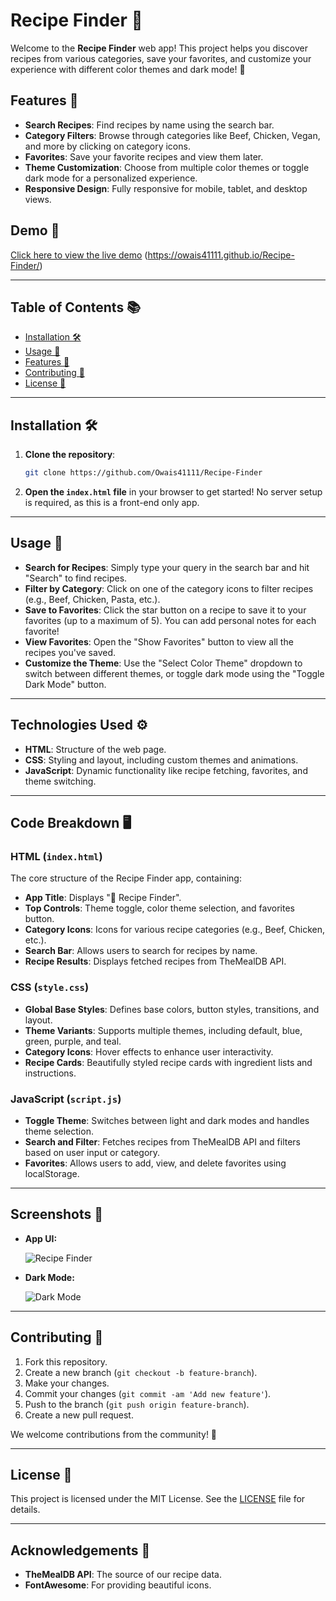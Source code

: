# Recipe Finder 🍲

Welcome to the **Recipe Finder** web app! This project helps you discover recipes from various categories, save your favorites, and customize your experience with different color themes and dark mode! 🎨

## Features 🌟

- **Search Recipes**: Find recipes by name using the search bar.
- **Category Filters**: Browse through categories like Beef, Chicken, Vegan, and more by clicking on category icons.
- **Favorites**: Save your favorite recipes and view them later.
- **Theme Customization**: Choose from multiple color themes or toggle dark mode for a personalized experience.
- **Responsive Design**: Fully responsive for mobile, tablet, and desktop views.
  
## Demo 🎥

[Click here to view the live demo](#) (https://owais41111.github.io/Recipe-Finder/)

---

## Table of Contents 📚

- [Installation 🛠️](#installation)
- [Usage 📜](#usage)
- [Features 🌟](#features)
- [Contributing 🤝](#contributing)
- [License 📄](#license)

---

## Installation 🛠️

1. **Clone the repository**:
   ```bash
   git clone https://github.com/Owais41111/Recipe-Finder
   ```

2. **Open the `index.html` file** in your browser to get started! No server setup is required, as this is a front-end only app.

---

## Usage 📜

- **Search for Recipes**: Simply type your query in the search bar and hit "Search" to find recipes.
- **Filter by Category**: Click on one of the category icons to filter recipes (e.g., Beef, Chicken, Pasta, etc.).
- **Save to Favorites**: Click the star button on a recipe to save it to your favorites (up to a maximum of 5). You can add personal notes for each favorite!
- **View Favorites**: Open the "Show Favorites" button to view all the recipes you've saved.
- **Customize the Theme**: Use the "Select Color Theme" dropdown to switch between different themes, or toggle dark mode using the "Toggle Dark Mode" button.

---

## Technologies Used ⚙️

- **HTML**: Structure of the web page.
- **CSS**: Styling and layout, including custom themes and animations.
- **JavaScript**: Dynamic functionality like recipe fetching, favorites, and theme switching.

---

## Code Breakdown 🖥️

### HTML (`index.html`)

The core structure of the Recipe Finder app, containing:
- **App Title**: Displays "🍲 Recipe Finder".
- **Top Controls**: Theme toggle, color theme selection, and favorites button.
- **Category Icons**: Icons for various recipe categories (e.g., Beef, Chicken, etc.).
- **Search Bar**: Allows users to search for recipes by name.
- **Recipe Results**: Displays fetched recipes from TheMealDB API.
  
### CSS (`style.css`)

- **Global Base Styles**: Defines base colors, button styles, transitions, and layout.
- **Theme Variants**: Supports multiple themes, including default, blue, green, purple, and teal.
- **Category Icons**: Hover effects to enhance user interactivity.
- **Recipe Cards**: Beautifully styled recipe cards with ingredient lists and instructions.
  
### JavaScript (`script.js`)

- **Toggle Theme**: Switches between light and dark modes and handles theme selection.
- **Search and Filter**: Fetches recipes from TheMealDB API and filters based on user input or category.
- **Favorites**: Allows users to add, view, and delete favorites using localStorage.

---

## Screenshots 📸

- **App UI:**

  ![Recipe Finder](https://via.placeholder.com/600x400.png?text=App+UI+Screenshot)

- **Dark Mode:**

  ![Dark Mode](https://via.placeholder.com/600x400.png?text=Dark+Mode+Screenshot)

---

## Contributing 🤝

1. Fork this repository.
2. Create a new branch (`git checkout -b feature-branch`).
3. Make your changes.
4. Commit your changes (`git commit -am 'Add new feature'`).
5. Push to the branch (`git push origin feature-branch`).
6. Create a new pull request.

We welcome contributions from the community! 🙌

---

## License 📄

This project is licensed under the MIT License. See the [LICENSE](LICENSE) file for details.

---

## Acknowledgements 🙏

- **TheMealDB API**: The source of our recipe data.
- **FontAwesome**: For providing beautiful icons.
